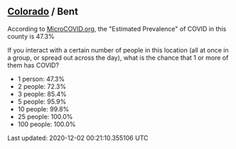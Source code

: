 
## [Colorado](/united-states/colorado) / Bent

According to [MicroCOVID.org](http://microcovid.org),
the "Estimated Prevalence" of COVID in this county is 47.3%

If you interact with a certain number of people in this location
(all at once in a group, or spread out across the day), what is the chance that
1 or more of them has COVID?

- 1 person: 47.3%
- 2 people: 72.3%
- 3 people: 85.4%
- 5 people: 95.9%
- 10 people: 99.8%
- 25 people: 100.0%
- 100 people: 100.0%

Last updated: 2020-12-02 00:21:10.355106 UTC
